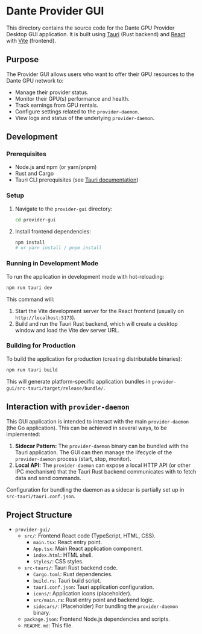 # Dante Provider GUI

This directory contains the source code for the Dante GPU Provider Desktop GUI application.
It is built using [Tauri](https://tauri.app/) (Rust backend) and [React](https://reactjs.org/) with [Vite](https://vitejs.dev/) (frontend).

## Purpose

The Provider GUI allows users who want to offer their GPU resources to the Dante GPU network to:
- Manage their provider status.
- Monitor their GPU(s) performance and health.
- Track earnings from GPU rentals.
- Configure settings related to the `provider-daemon`.
- View logs and status of the underlying `provider-daemon`.

## Development

### Prerequisites

- Node.js and npm (or yarn/pnpm)
- Rust and Cargo
- Tauri CLI prerequisites (see [Tauri documentation](https://tauri.app/v1/guides/getting-started/prerequisites))

### Setup

1.  Navigate to the `provider-gui` directory:
    ```bash
    cd provider-gui
    ```
2.  Install frontend dependencies:
    ```bash
    npm install
    # or yarn install / pnpm install
    ```

### Running in Development Mode

To run the application in development mode with hot-reloading:

```bash
npm run tauri dev
```

This command will:
1.  Start the Vite development server for the React frontend (usually on `http://localhost:5173`).
2.  Build and run the Tauri Rust backend, which will create a desktop window and load the Vite dev server URL.

### Building for Production

To build the application for production (creating distributable binaries):

```bash
npm run tauri build
```

This will generate platform-specific application bundles in `provider-gui/src-tauri/target/release/bundle/`.

## Interaction with `provider-daemon`

This GUI application is intended to interact with the main `provider-daemon` (the Go application).
This can be achieved in several ways, to be implemented:

1.  **Sidecar Pattern:** The `provider-daemon` binary can be bundled with the Tauri application. The GUI can then manage the lifecycle of the `provider-daemon` process (start, stop, monitor).
2.  **Local API:** The `provider-daemon` can expose a local HTTP API (or other IPC mechanism) that the Tauri Rust backend communicates with to fetch data and send commands.

Configuration for bundling the daemon as a sidecar is partially set up in `src-tauri/tauri.conf.json`.

## Project Structure

-   `provider-gui/`
    -   `src/`: Frontend React code (TypeScript, HTML, CSS).
        -   `main.tsx`: React entry point.
        -   `App.tsx`: Main React application component.
        -   `index.html`: HTML shell.
        -   `styles/`: CSS styles.
    -   `src-tauri/`: Tauri Rust backend code.
        -   `Cargo.toml`: Rust dependencies.
        -   `build.rs`: Tauri build script.
        -   `tauri.conf.json`: Tauri application configuration.
        -   `icons/`: Application icons (placeholder).
        -   `src/main.rs`: Rust entry point and backend logic.
        -   `sidecars/`: (Placeholder) For bundling the `provider-daemon` binary.
    -   `package.json`: Frontend Node.js dependencies and scripts.
    -   `README.md`: This file. 